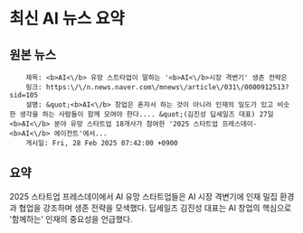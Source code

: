 # 최신 AI 뉴스 요약

## 원본 뉴스
		제목: <b>AI<\/b> 유망 스트타업이 말하는 '<b>AI<\/b>시장 격변기' 생존 전략은
		링크: https:\/\/n.news.naver.com\/mnews\/article\/031\/0000912513?sid=105
		설명: &quot;<b>AI<\/b> 창업은 혼자서 하는 것이 아니라 인재의 밀도가 있고 비슷한 생각을 하는 사람들이 함께 모여야 한다.... &quot;(김진성 딥세일즈 대표) 27일 <b>AI<\/b> 분야 유망 스타트업 18개사가 참여한 '2025 스타트업 프레스데이-<b>AI<\/b> 에이전트'에서... 
		게시일: Fri, 28 Feb 2025 07:42:00 +0900


## 요약
2025 스타트업 프레스데이에서 AI 유망 스타트업들은 AI 시장 격변기에 인재 밀집 환경과 협업을 강조하며 생존 전략을 모색했다. 딥세일즈 김진성 대표는 AI 창업의 핵심으로 '함께하는' 인재의 중요성을 언급했다.
